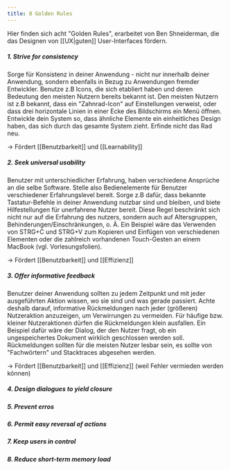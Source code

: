 ```yaml
---
title: 8 Golden Rules
---
```

Hier finden sich acht "Golden Rules", erarbeitet von Ben Shneiderman, die das Designen von [[UX|guten]] User-Interfaces fördern. 

##### 1. Strive for consistency
Sorge für Konsistenz in deiner Anwendung - nicht nur innerhalb deiner Anwendung, sondern ebenfalls in Bezug zu Anwendungen fremder Entwickler. Benutze z.B Icons, die sich etabliert haben und deren Bedeutung den meisten Nutzern bereits bekannt ist. Den meisten Nutzern ist z.B bekannt, dass ein "Zahnrad-Icon" auf Einstellungen verweist, oder dass drei horizontale Linien in einer Ecke des Bildschirms ein Menü öffnen. Entwickle dein System so, dass ähnliche Elemente ein einheitliches Design haben, das sich durch das gesamte System zieht. Erfinde nicht das Rad neu.

-> Fördert [[Benutzbarkeit]] und [[Learnability]]

##### 2. Seek universal usability 
Benutzer mit unterschiedlicher Erfahrung, haben verschiedene Ansprüche an die selbe Software. Stelle also Bedienelemente für Benutzer verschiedener Erfahrungslevel bereit. Sorge z.B dafür, dass bekannte Tastatur-Befehle in deiner Anwendung nutzbar sind und bleiben, und biete Hilfestellungen für unerfahrene Nutzer bereit. Diese Regel beschränkt sich nicht nur auf die Erfahrung des nutzers, sondern auch auf Altersgruppen, Behinderungen/Einschränkungen, o. Ä. Ein Beispiel wäre das Verwenden von STRG+C und STRG+V zum Kopieren und Einfügen von verschiedenen Elementen oder die zahlreich vorhandenen Touch-Gesten an einem MacBook (vgl. Vorlesungsfolien).

-> Fördert [[Benutzbarkeit]] und [[Effizienz]]

##### 3. Offer informative feedback
Benutzer deiner Anwendung sollten zu jedem Zeitpunkt und mit jeder ausgeführten Aktion wissen, wo sie sind und was gerade passiert. Achte deshalb darauf, informative Rückmeldungen nach jeder (größeren) Nutzeraktion anzuzeigen, um Verwirrungen zu vermeiden. Für häufige bzw. kleiner Nutzeraktionen dürfen die Rückmeldungen klein ausfallen. Ein Beispiel dafür wäre der Dialog, der den Nutzer fragt, ob ein ungespeichertes Dokument wirklich geschlossen werden soll. Rückmeldungen sollten für die meisten Nutzer lesbar sein, es sollte von "Fachwörtern" und Stacktraces abgesehen werden.

-> Fördert [[Benutzbarkeit]] und [[Effizienz]] (weil Fehler vermieden werden können)

##### 4. Design dialogues to yield closure


##### 5. Prevent erros


##### 6. Permit easy reversal of actions


##### 7. Keep users in control


##### 8. Reduce short-term memory load

